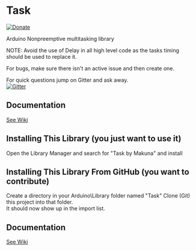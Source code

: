 # Task

[![Donate](https://img.shields.io/badge/paypal-donate-yellow.svg)](https://www.paypal.com/cgi-bin/webscr?cmd=_s-xclick&hosted_button_id=6AA97KE54UJR4)

Arduino Nonpreemptive multitasking library

NOTE: Avoid the use of Delay in all high level code as the tasks timing should be used to replace it.

For bugs, make sure there isn't an active issue and then create one.

For quick questions jump on Gitter and ask away.  
[![Gitter](https://badges.gitter.im/Join%20Chat.svg)](https://gitter.im/Makuna/Task?utm_source=badge&utm_medium=badge&utm_campaign=pr-badge)

## Documentation
[See Wiki](https://github.com/Makuna/Task/wiki)

## Installing This Library (you just want to use it)
Open the Library Manager and search for "Task by Makuna" and install

## Installing This Library From GitHub (you want to contribute)
Create a directory in your Arduino\Library folder named "Task"
Clone (Git) this project into that folder.  
It should now show up in the import list.

## Documentation
[See Wiki](https://github.com/Makuna/Task/wiki)
